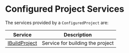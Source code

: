 Configured Project Services
===========================

The services provided by a `ConfiguredProject` are:

| Service                             | Description                    |
|-------------------------------------|--------------------------------|
|[IBuildProject](building.md#building)|Service for building the project|
